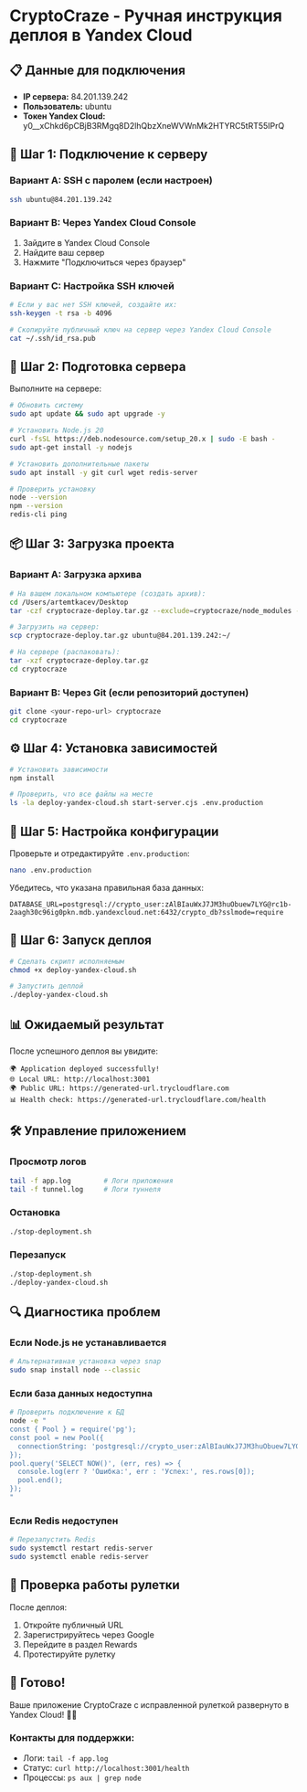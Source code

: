 # CryptoCraze - Ручная инструкция деплоя в Yandex Cloud

## 📋 Данные для подключения
- **IP сервера:** 84.201.139.242
- **Пользователь:** ubuntu
- **Токен Yandex Cloud:** y0__xChkd6pCBjB3RMgq8D2lhQbzXneWVWnMk2HTYRC5tRT55IPrQ

## 🔑 Шаг 1: Подключение к серверу

### Вариант A: SSH с паролем (если настроен)
```bash
ssh ubuntu@84.201.139.242
```

### Вариант B: Через Yandex Cloud Console
1. Зайдите в Yandex Cloud Console
2. Найдите ваш сервер
3. Нажмите "Подключиться через браузер"

### Вариант C: Настройка SSH ключей
```bash
# Если у вас нет SSH ключей, создайте их:
ssh-keygen -t rsa -b 4096

# Скопируйте публичный ключ на сервер через Yandex Cloud Console
cat ~/.ssh/id_rsa.pub
```

## 🚀 Шаг 2: Подготовка сервера

Выполните на сервере:

```bash
# Обновить систему
sudo apt update && sudo apt upgrade -y

# Установить Node.js 20
curl -fsSL https://deb.nodesource.com/setup_20.x | sudo -E bash -
sudo apt-get install -y nodejs

# Установить дополнительные пакеты
sudo apt install -y git curl wget redis-server

# Проверить установку
node --version
npm --version
redis-cli ping
```

## 📦 Шаг 3: Загрузка проекта

### Вариант A: Загрузка архива
```bash
# На вашем локальном компьютере (создать архив):
cd /Users/artemtkacev/Desktop
tar -czf cryptocraze-deploy.tar.gz --exclude=cryptocraze/node_modules --exclude=cryptocraze/.git cryptocraze/

# Загрузить на сервер:
scp cryptocraze-deploy.tar.gz ubuntu@84.201.139.242:~/

# На сервере (распаковать):
tar -xzf cryptocraze-deploy.tar.gz
cd cryptocraze
```

### Вариант B: Через Git (если репозиторий доступен)
```bash
git clone <your-repo-url> cryptocraze
cd cryptocraze
```

## ⚙️ Шаг 4: Установка зависимостей

```bash
# Установить зависимости
npm install

# Проверить, что все файлы на месте
ls -la deploy-yandex-cloud.sh start-server.cjs .env.production
```

## 🔧 Шаг 5: Настройка конфигурации

Проверьте и отредактируйте `.env.production`:
```bash
nano .env.production
```

Убедитесь, что указана правильная база данных:
```env
DATABASE_URL=postgresql://crypto_user:zAlBIauWxJ7JM3huObuew7LYG@rc1b-2aagh30c96ig0pkn.mdb.yandexcloud.net:6432/crypto_db?sslmode=require
```

## 🚀 Шаг 6: Запуск деплоя

```bash
# Сделать скрипт исполняемым
chmod +x deploy-yandex-cloud.sh

# Запустить деплой
./deploy-yandex-cloud.sh
```

## 📊 Ожидаемый результат

После успешного деплоя вы увидите:
```
🌍 Application deployed successfully!
🌐 Local URL: http://localhost:3001
🌍 Public URL: https://generated-url.trycloudflare.com
📊 Health check: https://generated-url.trycloudflare.com/health
```

## 🛠 Управление приложением

### Просмотр логов
```bash
tail -f app.log        # Логи приложения
tail -f tunnel.log     # Логи туннеля
```

### Остановка
```bash
./stop-deployment.sh
```

### Перезапуск
```bash
./stop-deployment.sh
./deploy-yandex-cloud.sh
```

## 🔍 Диагностика проблем

### Если Node.js не устанавливается
```bash
# Альтернативная установка через snap
sudo snap install node --classic
```

### Если база данных недоступна
```bash
# Проверить подключение к БД
node -e "
const { Pool } = require('pg');
const pool = new Pool({
  connectionString: 'postgresql://crypto_user:zAlBIauWxJ7JM3huObuew7LYG@rc1b-2aagh30c96ig0pkn.mdb.yandexcloud.net:6432/crypto_db?sslmode=require'
});
pool.query('SELECT NOW()', (err, res) => {
  console.log(err ? 'Ошибка:', err : 'Успех:', res.rows[0]);
  pool.end();
});
"
```

### Если Redis недоступен
```bash
# Перезапустить Redis
sudo systemctl restart redis-server
sudo systemctl enable redis-server
```

## 📱 Проверка работы рулетки

После деплоя:
1. Откройте публичный URL
2. Зарегистрируйтесь через Google
3. Перейдите в раздел Rewards
4. Протестируйте рулетку

## 🎯 Готово!

Ваше приложение CryptoCraze с исправленной рулеткой развернуто в Yandex Cloud! 🎰✨

### Контакты для поддержки:
- Логи: `tail -f app.log`
- Статус: `curl http://localhost:3001/health`
- Процессы: `ps aux | grep node`